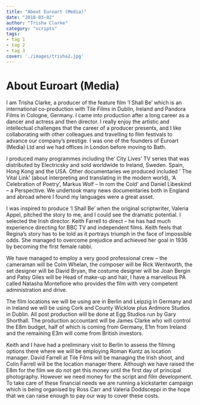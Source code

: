 ```yaml
---
title: "About Euroart (Media)"
date: "2018-03-02"
author: "Trisha Clarke"
category: "scripts"
tags:
- tag 1
- tag 2
- tag 3
cover: './images/trisha2.jpg'
---
```


# About Euroart (Media)

I am Trisha Clarke, a producer of the feature film ‘I Shall Be’ which is an international co-production with Tile Films in Dublin, Ireland and Pandora Films in Cologne, Germany. I came into production after a long career as a dancer and actress and then director. I really enjoy the artistic and intellectual challenges that the career of a producer presents, and I like collaborating with other colleagues and travelling to film festivals to advance   our company’s prestige. I was one of the founders of Euroart (Media) Ltd  and we had offices in London before moving to Bath.   

I produced many programmes including the’ City Lives’ TV series that was distributed by Electricsky and sold worldwide to Ireland, Sweden. Spain, Hong Kong and the USA.  Other documentaries we produced included ‘ The Vital Link’ (about interpreting and translating in the modern world), ‘A Celebration of Poetry’, Markus Wolf – In rom the Cold’ and Daniel Libeskind – a Perspective. We undertook many news documentaries both in England and abroad where I found my languages were a great asset.

I  was inspired  to produce ‘I Shall Be’ when the original scriptwriter, Valeria Appel, pitched the story to me, and I could see the dramatic potential. I selected the Irish director. Keith Farrell to direct – he has had much experience directing for BBC TV and independent films.  Keith feels that Regina’s story has to be told as it portrays triumph in the face of impossible odds. She managed to overcome prejudice and achieved her goal in 1936 by becoming the first female rabbi.

We have managed to employ a very good professional crew – the cameraman will be Colm Whelan, the composer will be Rick Wentworth, the set designer will be David Bryan, the costume designer will be Joan Bergin and Patsy Giles will be Head of make-up and hair, I have a marvellous PA called Natasha Montefiore who provides the film with very competent administration and drive.

The film locations we will be using are in Berlin and Leipzig in Germany and in Ireland we will be using Cork and County Wicklow plus Ardmore Studios in Dublin. All post production will be done at Egg Studios run by Gary Shorthall. The production accountant will be James Clarke who will control the E8m budget, half of which is coming from Germany, E1m from Ireland and the remaining E3m will come from British investors.

Keith and I have had a preliminary visit to Berlin to assess the filming options there where we will be employing Roman Kuntz as location manager. David Farrell at Tile Films will be managing the Irish shoot, and Colin Farrell will be the location manager there.  Although we have raised the E8m for the film we do not get this money until the first day of principal photography. However we need money for the script and film development. To take care of these financial needs we are running a kickstarter campaign which is being organised by Ross Carr and Valeria Doddsceppi in the hope that we can raise enough to pay our way to cover these costs.
